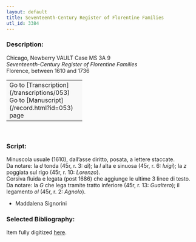 ```yaml
---
layout: default
title: Seventeenth-Century Register of Florentine Families
utl_id: 3384
---
```


### Description:

Chicago, Newberry VAULT Case MS 3A 9<br>
_Seventeenth-Century Register of Florentine Families_<br>
Florence, between 1610 and 1736

<table border="0.5" cellpadding="1" cellspacing="1" style="width: 200px; background-color:#F8F8F8;"><tbody><tr><td>Go to [Transcription](/transcriptions/053)<br>
Go to [Manuscript](/record.html?id=053) page</td></tr></tbody></table> 

### Script:

Minuscola usuale (1610), dall’asse diritto, posata, a lettere staccate.<br>
Da notare: la _d_ tonda (45r, r. 3: _di_); la _l_ alta e sinuosa (45r, r. 6: _luigi_); la _z_ poggiata sul rigo (45r, r. 10: _Lorenzo_).<br>
Corsiva fluida e legata (post 1686) che aggiunge le ultime 3 linee di testo.<br>
Da notare: la _G_ che lega tramite tratto inferiore (45r, r. 13: _Gualtero_); il legamento _ol_ (45r, r. 2: _Agnolo_).<br>
- Maddalena Signorini

### Selected Bibliography:

Item fully digitized [here](http://digcoll.newberry.org/#/item/ia-case_ms_3a_09_270).

